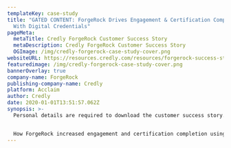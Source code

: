 ```yaml
---
templateKey: case-study
title: "GATED CONTENT: ForgeRock Drives Engagement & Certification Completion
  With Digital Credentials"
pageMeta:
  metaTitle: Credly ForgeRock Customer Success Story
  metaDescription: Credly ForgeRock Customer Success Story
  OGImage: /img/credly-forgerock-case-study-cover.png
websiteURL: https://resources.credly.com/resources/forgerock-success-story
featuredimage: /img/credly-forgerock-case-study-cover.png
bannerOverlay: true
company-name: ForgeRock
publishing-company-name: Credly
platform: Acclaim
author: Credly
date: 2020-01-01T13:51:57.062Z
synopsis: >-
  Personal details are required to download the customer success story.


  How ForgeRock increased engagement and certification completion using digital credentials.
---
```

